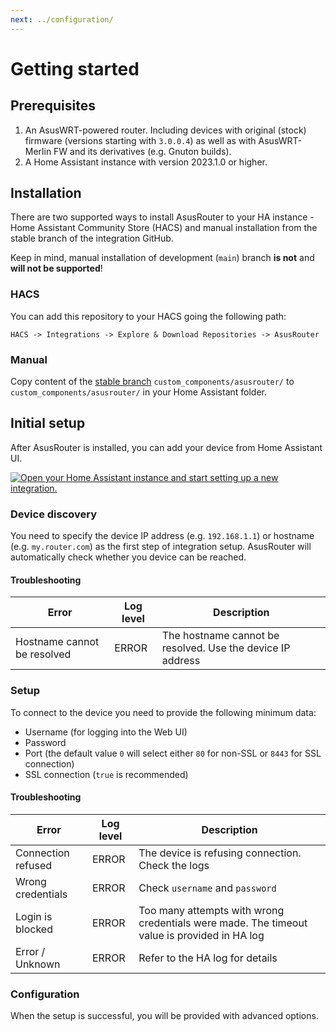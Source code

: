 ```yaml
---
next: ../configuration/
---
```


# Getting started

## Prerequisites

1. An AsusWRT-powered router. Including devices with original (stock) firmware (versions starting with `3.0.0.4`) as well as with AsusWRT-Merlin FW and its derivatives (e.g. Gnuton builds).
2. A Home Assistant instance with version 2023.1.0 or higher.

## Installation

There are two supported ways to install AsusRouter to your HA instance - Home Assistant Community Store (HACS) and manual installation from the stable branch of the integration GitHub.

Keep in mind, manual installation of development (`main`) branch **is not** and **will not be supported**!

### HACS

You can add this repository to your HACS going the following path:

`HACS -> Integrations -> Explore & Download Repositories -> AsusRouter`

### Manual

Copy content of the [stable branch](https://github.com/Vaskivskyi/ha-asusrouter/tree/stable) `custom_components/asusrouter/` to `custom_components/asusrouter/` in your Home Assistant folder.

## Initial setup

After AsusRouter is installed, you can add your device from Home Assistant UI.

[![Open your Home Assistant instance and start setting up a new integration.](https://my.home-assistant.io/badges/config_flow_start.svg)](https://my.home-assistant.io/redirect/config_flow_start/?domain=asusrouter)

### Device discovery

You need to specify the device IP address (e.g. `192.168.1.1`) or hostname (e.g. `my.router.com`) as the first step of integration setup. AsusRouter will automatically check whether you device can be reached.

#### Troubleshooting

|                      Error|Log level|                                               Description|
|---------------------------|---------|----------------------------------------------------------|
|Hostname cannot be resolved|ERROR    |The hostname cannot be resolved. Use the device IP address|

### Setup

To connect to the device you need to provide the following minimum data:
- Username (for logging into the Web UI)
- Password
- Port (the default value `0` will select either `80` for non-SSL or `8443` for SSL connection)
- SSL connection (`true` is recommended)

#### Troubleshooting

|             Error|Log level|                                                                                Description|
|------------------|---------|-------------------------------------------------------------------------------------------|
|Connection refused|ERROR    |The device is refusing connection. Check the logs                                          |
|Wrong credentials |ERROR    |Check `username` and `password`                                                            |
|Login is blocked  |ERROR    |Too many attempts with wrong credentials were made. The timeout value is provided in HA log|
|Error / Unknown   |ERROR    |Refer to the HA log for details                                                            |

### Configuration

When the setup is successful, you will be provided with advanced options.
